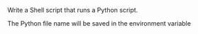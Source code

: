Write a Shell script that runs a Python script.

The Python file name will be saved in the environment variable
